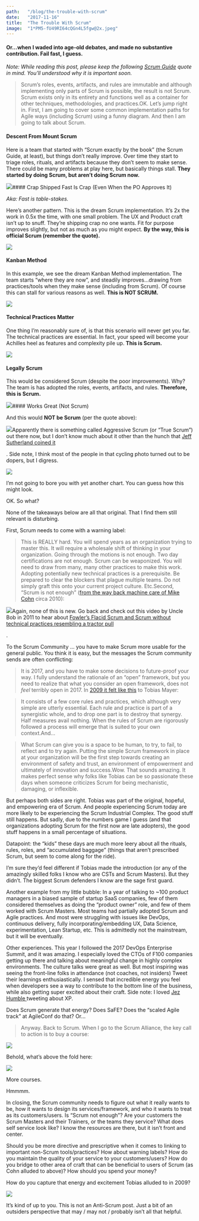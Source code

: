 ```yaml
---
path:	"/blog/the-trouble-with-scrum"
date:	"2017-11-16"
title:	"The Trouble With Scrum"
image:	"1*PM5-fU49RI64cQGn4L5fgw@2x.jpeg"
---
```


#### Or…when I waded into age-old debates, and made no substantive contribution. Fail fast, I guess.

*Note: While reading this post, please keep the following *[*Scrum Guide*](http://www.scrumguides.org/scrum-guide.html)* quote in mind. You’ll understood why it is important soon.*


> Scrum’s roles, events, artifacts, and rules are immutable and although implementing only parts of Scrum is possible, the result is not Scrum. Scrum exists only in its entirety and functions well as a container for other techniques, methodologies, and practices.OK. Let’s jump right in. First, I am going to cover some common implementation paths for Agile ways (including Scrum) using a funny diagram. And then I am going to talk about Scrum.

#### Descent From Mount Scrum

Here is a team that started with “Scrum exactly by the book” (the Scrum Guide, at least), but things don’t really improve. Over time they start to triage roles, rituals, and artifacts because they don’t seem to make sense. There could be many problems at play here, but basically things stall. **They started by doing Scrum, but aren’t doing Scrum now.**

![](/images/1*PM5-fU49RI64cQGn4L5fgw@2x.jpeg)#### Crap Shipped Fast Is Crap (Even When the PO Approves It)



*Aka: Fast is table-stakes.*

Here’s another pattern. This is the dream Scrum implementation. It’s 2x the work in 0.5x the time, with one small problem. The UX and Product craft isn’t up to snuff. They’re shipping crap no one wants. Fit for purpose improves slightly, but not as much as you might expect. **By the way, this is official Scrum (remember the quote).**

![](/images/1*6vQabzDHl-OXAX6Qu6vJOQ@2x.jpeg)

#### Kanban Method

In this example, we see the dream Kanban Method implementation. The team starts “where they are now”, and steadily improves…drawing from practices/tools when they make sense (including from Scrum). Of course this can stall for various reasons as well. **This is NOT SCRUM.**

![](/images/1*VNYweyYESuLRFudHDT0eUg@2x.jpeg)

#### Technical Practices Matter

One thing I’m reasonably sure of, is that this scenario will never get you far. The technical practices are essential. In fact, your speed will become your Achilles heel as features and complexity pile up. **This is Scrum.**

![](/images/1*o7A7DJ09eRtvUG-gva907Q@2x.jpeg)

#### Legally Scrum

This would be considered Scrum (despite the poor improvements). Why? The team is has adopted the roles, events, artifacts, and rules. **Therefore, this is Scrum.**

![](/images/1*CSUyjpnSz6Zpv5AH2T4Oyg@2x.jpeg)#### Works Great (Not Scrum)



And this would **NOT be Scrum** (per the quote above):

![](/images/1*UcFkGByctPGDDnu2aq4QFA@2x.jpeg)Apparently there is something called Aggressive Scrum (or “True Scrum”) out there now, but I don’t know much about it other than the hunch that [Jeff Sutherland coined it](https://www.scruminc.com/teaching-scrum-at-tesla-talking-with-silicon-valley-agile-leadership-network/)

. Side note, I think most of the people in that cycling photo turned out to be dopers, but I digress.

![](/images/1*kSNhETNsGScS_CXmzTNjyQ@2x.jpeg)

I’m not going to bore you with yet another chart. You can guess how this might look.

OK. So what?

None of the takeaways below are all that original. That I find them still relevant is disturbing.

First, Scrum needs to come with a warning label:


> This is REALLY hard. You will spend years as an organization trying to master this. It will require a wholesale shift of thinking in your organization. Going through the motions is not enough. Two day certifications are not enough. Scrum can be weaponized. You will need to draw from many, many other practices to make this work. Adopting potentially new technical practices is a prerequisite. Be prepared to clear the blockers that plague multiple teams. Do not simply graft this onto your current project culture. Etc.Second, “Scrum is not enough” ([from the way back machine care of Mike Cohn](https://www.mountaingoatsoftware.com/blog/scrum-alliance-update) circa 2010):

![](/images/1*z8MMQpspKPgLh0H9jU0ADQ@2x.jpeg)Again, none of this is new. Go back and check out this video by Uncle Bob in 2011 to hear about [Fowler’s Flacid Scrum and Scrum without technical practices resembling a tractor pull](https://m.youtube.com/watch?v=hG4LH6P8Syk)

.

To the Scrum Community … you have to make Scrum more usable for the general public. You think it is easy, but the messages the Scrum community sends are often conflicting:


> [](https://twitter.com/johncutlefish/status/930489006067818496)It is 2017, and you have to make some decisions to future-proof your way. I fully understand the rationale of an “open” framework, but you need to realize that what you consider an open framework, does not *feel* terribly open in 2017. In [2009 it felt like this](https://agileanarchy.wordpress.com/scrum-a-new-way-of-thinking/) to Tobias Mayer:


> It consists of a few core rules and practices, which although very simple are utterly essential. Each rule and practice is part of a synergistic whole, and to drop one part is to destroy that synergy. Half measures avail nothing. When the rules of Scrum are rigorously followed a process will emerge that is suited to your own context.And…


> What Scrum can give you is a space to be human, to try, to fail, to reflect and to try again. Putting the simple Scrum framework in place at your organization will be the first step towards creating an environment of safety and trust, an environment of empowerment and ultimately of innovation and success.Wow. That sounds amazing. It makes perfect sense why folks like Tobias can be so passionate these days when someone criticizes Scrum for being mechanistic, damaging, or inflexible.

But perhaps both sides are right. Tobias was part of the original, hopeful, and empowering era of Scrum. And people experiencing Scrum today are more likely to be experiencing the Scrum Industrial Complex. The good stuff still happens. But sadly, due to the numbers game I guess (and that organizations adopting Scrum for the first now are late adopters), the good stuff happens in a small percentage of situations.

Datapoint: the “kids” these days are much more leery about all the rituals, rules, roles, and “accumulated baggage” (things that aren’t prescribed Scrum, but seem to come along for the ride).

I’m sure they’d feel different if Tobias made the introduction (or any of the amazingly skilled folks I know who are CSTs and Scrum Masters). But they didn’t. The biggest Scrum defenders I know are the sage first guard.

Another example from my little bubble: In a year of talking to ~100 product managers in a biased sample of startup SaaS companies, few of them considered themselves as doing the “product owner” role, and few of them worked with Scrum Masters. Most teams had partially adopted Scrum and Agile practices. And most were struggling with issues like DevOps, continuous delivery, fully incorporating/embedding UX, Data Science, experimentation, Lean Startup, etc. This is admittedly not the mainstream, but it will be eventually.

Other experiences. This year I followed the 2017 DevOps Enterprise Summit, and it was amazing. I especially loved the CTOs of F100 companies getting up there and talking about meaningful change in highly complex environments. The culture talks were great as well. But most inspiring was seeing the front-line folks in attendance (not coaches, not insiders) Tweet their learnings enthusiastically. I sensed that incredible energy you feel when developers see a way to contribute to the bottom line of the business, while also getting super excited about their craft. Side note: I loved [Jez Humble ](https://medium.com/u/25ce121a07f2)tweeting about XP.

Does Scrum generate that energy? Does SaFE? Does the “scaled Agile track” at AgileConf do that? Or…


> [](https://twitter.com/TomasForgac/status/930947886224834561)Anyway. Back to Scrum. When I go to the Scrum Alliance, the key call to action is to buy a course:

![](/images/1*prhYVUorOQS8cyHIXHiyOg@2x.jpeg)

Behold, what’s above the fold here:

![](/images/1*r3wglKlKIod7fAOjCsywEA@2x.jpeg)

More courses.

Hmmmm.

In closing, the Scrum community needs to figure out what it really wants to be, how it wants to design its services/framework, and who it wants to treat as its customers/users. Is “Scrum not enough”? Are your customers the Scrum Masters and their Trainers, or the teams they service? What does self service look like? I know the resources are there, but it isn’t front and center.

Should you be more directive and prescriptive when it comes to linking to important non-Scrum tools/practices? How about warning labels? How do you maintain the quality of your service to your customers/users? How do you bridge to other area of craft that can be beneficial to users of Scrum (as Cohn alluded to above)? How should you spend your money?

How do you capture that energy and excitement Tobias alluded to in 2009?

![](/images/1*99SxYP3D_exNtQBck7Vq3A@2x.jpeg)

It’s kind of up to you. This is not an Anti-Scrum post. Just a bit of an outsiders perspective that may / may not / probably isn’t all that helpful.

